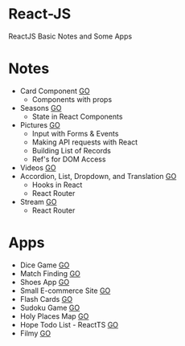 # React-JS
ReactJS Basic Notes and Some Apps

# Notes

* Card Component [GO](https://github.com/HopeMashal/React-JS/tree/master/Notes/components/src)
  * Components with props
* Seasons [GO](https://github.com/HopeMashal/React-JS/tree/master/Notes/seasons/src)
  * State in React Components
* Pictures [GO](https://github.com/HopeMashal/React-JS/tree/master/Notes/pics/src)
  * Input with Forms & Events
  * Making API requests with React
  * Building List of Records
  * Ref's for DOM Access
* Videos [GO](https://github.com/HopeMashal/React-JS/tree/master/Notes/videos/src)
* Accordion, List, Dropdown, and Translation [GO](https://github.com/HopeMashal/React-JS/tree/master/Notes/widgets/src)
  * Hooks in React
  * React Router
* Stream [GO](https://github.com/HopeMashal/React-JS/tree/master/Notes/client/src)
  * React Router

# Apps

* Dice Game [GO](https://github.com/HopeMashal/Dice-Game)
* Match Finding [GO](https://github.com/HopeMashal/Match-finding)
* Shoes App [GO](https://github.com/HopeMashal/Shoes-app)
* Small E-commerce Site [GO](https://github.com/HopeMashal/Small-ecommerce-site)
* Flash Cards [GO](https://github.com/HopeMashal/Flash-cards)
* Sudoku Game [GO](https://github.com/HopeMashal/Mid-project)
* Holy Places Map [GO](https://github.com/HopeMashal/Map-Project)
* Hope Todo List - ReactTS [GO](https://github.com/HopeMashal/TodoList-React-TypeScript)
* Filmy [GO](https://github.com/HopeMashal/filmy-front)
